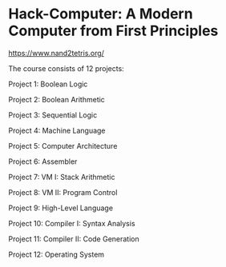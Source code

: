 # Hack-Computer: A Modern Computer from First Principles

https://www.nand2tetris.org/

The course consists of 12 projects:

Project 1: Boolean Logic

Project 2: Boolean Arithmetic

Project 3: Sequential Logic

Project 4: Machine Language

Project 5: Computer Architecture

Project 6: Assembler

Project 7: VM I: Stack Arithmetic

Project 8: VM II: Program Control

Project 9: High-Level Language

Project 10: Compiler I: Syntax Analysis

Project 11: Compiler II: Code Generation

Project 12: Operating System
